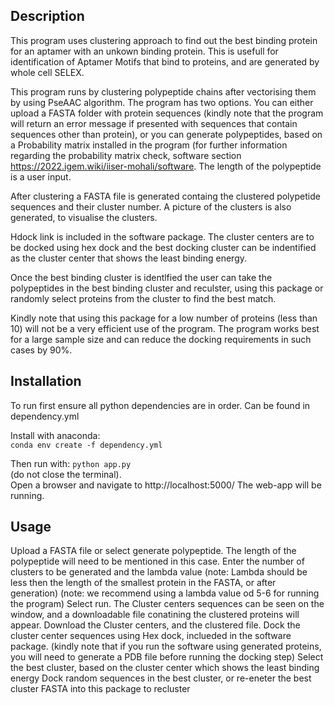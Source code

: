 
## Description
This program uses clustering approach to find out the best binding protein for an aptamer with an unkown binding protein.
This is usefull for identification of Aptamer Motifs that bind to proteins, and are generated by whole cell SELEX.

This program runs by clustering polypeptide chains after vectorising them by using PseAAC algorithm.
The program has two options. You can either upload a FASTA folder with protein sequences (kindly note that the program will
return an error message if presented with sequences that contain sequences other than protein), or you can generate polypeptides,
based on a Probability matrix installed in the program (for further information regarding the probability matrix
check, software section https://2022.igem.wiki/iiser-mohali/software. The length of the polypeptide is a user input.

After clustering a FASTA file is generated containg the clustered polypetide sequences and their cluster number. 
A picture of the clusters is also generated, to visualise the clusters.

Hdock link is included in the software package. The cluster centers are to be docked using hex dock and the best docking 
cluster can be indentified as the cluster center that shows the least binding energy.

Once the best binding cluster is identlfied the user can take the polypeptides in the best binding cluster and reculster,
using this package or randomly select proteins from the cluster to find the best match.

Kindly note that using this package for a low number of proteins (less than 10) will not be a very efficient 
use of the program. The program works best for a large sample size and can reduce the docking requirements in such cases
by 90%.

## Installation


To run first ensure all python dependencies are in order. 
Can be found in dependency.yml

Install with anaconda:  
``` conda env create -f dependency.yml ```

Then run with: 
``` python app.py ``` <br>
(do not close the terminal). <br>
Open a browser and navigate to 
http://localhost:5000/
The web-app will be running.


## Usage

Upload a FASTA file or select generate polypeptide. The length of the polypeptide will need to be mentioned in this case.
Enter the number of clusters to be generated and the lambda value (note: Lambda should be less then the length of the smallest protein in the FASTA, or after generation)
(note: we recommend using a lambda value od 5-6 for running the program)
Select run.
The Cluster centers sequences can be seen on the window, and a downloadable file conatining the clustered proteins will appear.
Download the Cluster centers, and the clustered file.
Dock the cluster center sequences using Hex dock, inclueded in the software package.
(kindly note that if you run the software using generated proteins, you will need to generate a PDB file before running the docking step)
Select the best cluster, based on the cluster center which shows the least binding energy
Dock random sequences in the best cluster, or re-eneter the best cluster FASTA into this package to recluster 

